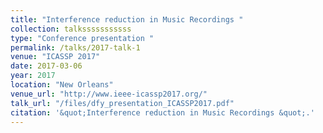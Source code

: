 ```yaml
---
title: "Interference reduction in Music Recordings "
collection: talksssssssssss
type: "Conference presentation "
permalink: /talks/2017-talk-1
venue: "ICASSP 2017"
date: 2017-03-06
year: 2017
location: "New Orleans"
venue_url: "http://www.ieee-icassp2017.org/"
talk_url: "/files/dfy_presentation_ICASSP2017.pdf"
citation: '&quot;Interference reduction in Music Recordings &quot;.'
---
```

